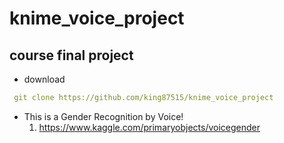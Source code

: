 # knime_voice_project
## course final project
* download
```yaml
 git clone https://github.com/king87515/knime_voice_project
```
* This is a Gender Recognition by Voice!
  1. https://www.kaggle.com/primaryobjects/voicegender

